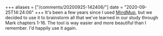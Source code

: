 +++
aliases = ["/comments/20200925-142406/"]
date = "2020-09-25T14:24:06"
+++
It's been a few years since I used [MindMup](https://www.mindmup.com), but we decided to use it to brainstorm all that we've learned in our study through Mark chapters 1-16. The tool is way easier and more beautiful than I remember. I'd happily use it again.

